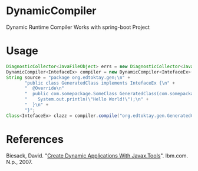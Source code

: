 # DynamicCompiler
Dynamic Runtime Compiler Works with spring-boot Project

# Usage

```java
DiagnosticCollector<JavaFileObject> errs = new DiagnosticCollector<JavaFileObject>();
DynamicCompiler<IntefaceEx> compiler = new DynamicCompiler<IntefaceEx>(getClass().getClassLoader(), Arrays.asList(new String[] { "-target", "1.7" }));
String source = "package org.edtoktay.gen;\n" +
       "public class GeneratedClass implements IntefaceEx {\n" +
       "  @Override\n"
       "  public com.somepackage.SomeClass GeneratedClass(com.somepackage.AnotherClass arg0){\n " +
       "    System.out.println(\"Hello World!\");\n" +
       "  }\n" + 
       "}";
Class<IntefaceEx> clazz = compiler.compile("org.edtoktay.gen.GeneratedClass", source, errs, new Class<?>[] { IntefaceEx.class });
```

# References
 Biesack, David. "[Create Dynamic Applications With Javax.Tools](https://www.ibm.com/developerworks/library/j-jcomp/)". Ibm.com. N.p., 2007. 
